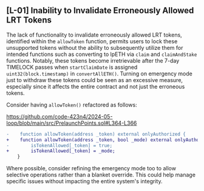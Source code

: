 ## [L-01] Inability to Invalidate Erroneously Allowed LRT Tokens
The lack of functionality to invalidate erroneously allowed LRT tokens, identified within the `allowToken` function, permits users to lock these unsupported tokens without the ability to subsequently utilize them for intended functions such as converting to lpETH via `claim` and `claimAndStake` functions. Notably, these tokens become irretrievable after the 7-day TIMELOCK passes when `startClaimDate` is assigned `uint32(block.timestamp)` in `convertAllETH()`. Turning on emergency mode just to withdraw these tokens could be seen as an excessive measure, especially since it affects the entire contract and not just the erroneous tokens.

Consider having `allowToken()` refactored as follows:

https://github.com/code-423n4/2024-05-loop/blob/main/src/PrelaunchPoints.sol#L364-L366

```diff
-    function allowToken(address _token) external onlyAuthorized {
+    function allowToken(address _token, bool _mode) external onlyAuthorized {
-        isTokenAllowed[_token] = true;
+        isTokenAllowed[_token] = _mode;
    }
```
Where possible, consider refining the emergency mode too to allow selective operations rather than a blanket override. This could help manage specific issues without impacting the entire system's integrity.
